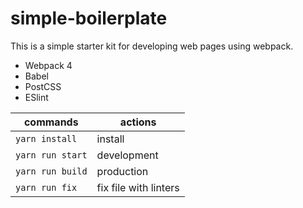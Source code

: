 # simple-boilerplate


This is a simple starter kit for developing web pages using webpack. 
- Webpack 4
- Babel
- PostCSS
- ESlint

| commands         | actions               |
| ---------------- | --------------------- |
| `yarn install`   | install               |
| `yarn run start` | development           |
| `yarn run build` | production            |
| `yarn run fix`   | fix file with linters |
